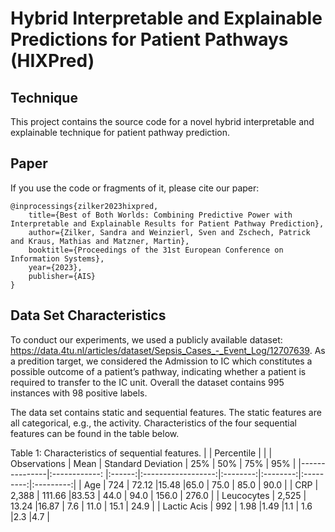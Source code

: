 #  Hybrid Interpretable and Explainable Predictions for Patient Pathways (HIXPred)
## Technique
This project contains the source code for a novel hybrid interpretable and explainable technique for patient pathway prediction.

## Paper
If you use the code or fragments of it, please cite our paper:

```
@inprocessings{zilker2023hixpred,
    title={Best of Both Worlds: Combining Predictive Power with Interpretable and Explainable Results for Patient Pathway Prediction},
    author={Zilker, Sandra and Weinzierl, Sven and Zschech, Patrick and Kraus, Mathias and Matzner, Martin},
    booktitle={Proceedings of the 31st European Conference on Information Systems},
    year={2023},
    publisher={AIS}
}
```

## Data Set Characteristics

To conduct our experiments, we used a publicly available dataset: https://data.4tu.nl/articles/dataset/Sepsis_Cases_-_Event_Log/12707639.
As a predition target, we considered the Admission to IC which constitutes a possible outcome of a patient’s pathway, indicating whether a patient is required to transfer to the IC unit. Overall the dataset contains 995 instances with 98 positive labels. 

The data set contains static and sequential features. The static features are all categorical, e.g., the activity.
Characteristics of the four sequential features can be found in the table below.

Table 1: Characteristics of sequential features.
|                                                              | Percentile                                  |
|               | Observations  | Mean   | Standard Deviation | 25%      |  50%     |  75%      | 95%       | 
|---------------|:------------: |:------:|:------------------:|:--------:|:--------:|:---------:|:---------:|
| Age           | 724           | 72.12  |15.48               |65.0      | 75.0     | 85.0      |  90.0     | 
| CRP           | 2,388         | 111.66 |83.53               | 44.0     | 94.0     | 156.0     | 276.0     |
| Leucocytes    | 2,525         | 13.24  |16.87               | 7.6      | 11.0     | 15.1      | 24.9      |
| Lactic Acis   | 992           | 1.98   |1.49                |1.1       | 1.6      |2.3        |4.7        |
